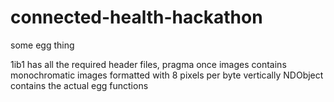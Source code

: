# connected-health-hackathon
some egg thing

1ib1 has all the required header files, pragma once
images contains monochromatic images formatted with 8 pixels per byte vertically
NDObject contains the actual egg functions

